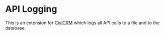 # API Logging

This is an extension for [CiviCRM](https://civicrm.org) which logs all API calls to a file and to the database.

